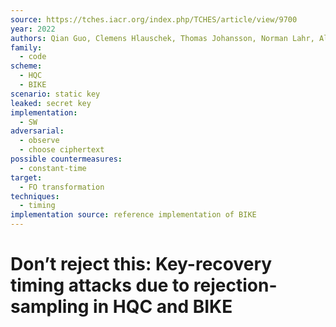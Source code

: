```yaml
---
source: https://tches.iacr.org/index.php/TCHES/article/view/9700
year: 2022
authors: Qian Guo, Clemens Hlauschek, Thomas Johansson, Norman Lahr, Alexander Nilsson, Robin Leander Schröder
family:
  - code
scheme:
  - HQC
  - BIKE
scenario: static key
leaked: secret key
implementation:
  - SW
adversarial:
  - observe
  - choose ciphertext
possible countermeasures:
  - constant-time
target:
  - FO transformation
techniques:
  - timing
implementation source: reference implementation of BIKE
---
```

# Don’t reject this: Key-recovery timing attacks due to rejection-sampling in HQC and BIKE

